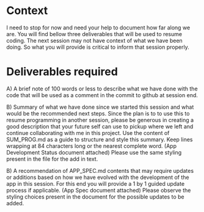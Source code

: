 # Context
I need to stop for now and need your help to document how far along we are.
You will find bellow three deliverables that will be used to resume coding.
The next session may not have context of what we have been doing.
So what you will provide is critical to inform that session properly.

# Deliverables required
A) A brief note of 100 words or less to describe what we have done with the code
that will be used as a comment in the commit to github at session end.

B) Summary of what we have done since we started this session and what would
be the recommended next steps. Since the plan is to to use this to resume 
programming in another session, please be generous in creating a good 
description that your future self can use to pickup where we left and continue
collaborating with me in this project. Use the content of SUM_PROG.md as a guide
to structure and style this summary.   Keep lines wrapping at 84 characters long 
or the nearest complete word.  (App Development Status document attached)  Please
use the same styling present in the file for the add in text.

B) A recommendation of APP_SPEC.md contents that may require updates or 
additions based on how we have evolved with the development of the app in
this session.  For this end you will provide a 1 by 1 guided update process
if applicable. (App Spec document attached)  Please observe the styling
choices present in the document for the possible updates to be added.